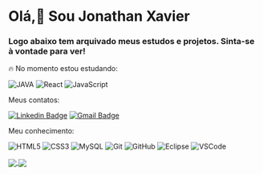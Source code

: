 # Olá,👋 Sou Jonathan Xavier

### Logo abaixo tem arquivado meus estudos e projetos. Sinta-se à vontade para ver!
:fire: No momento estou estudando:

![JAVA](https://img.shields.io/badge/-Java-fff?style=flat-square&logo=Java&logoColor=red)
![React](https://img.shields.io/badge/-React-1B9ADE?style=flat-square&logo=React)
![JavaScript](https://img.shields.io/badge/-JavaScript-black?style=flat-square&logo=javascript)

Meus contatos:

[![Linkedin Badge](https://img.shields.io/badge/-Jonathan%20Xavier-0A66C2?style=flat-square&logo=Linkedin&logoColor=white&link=https://www.linkedin.com/in/jonathan-xavier-desenvolvedor/)](https://www.linkedin.com/in/jonathan-xavier-desenvolvedor/) 
[![Gmail Badge](https://img.shields.io/badge/-jonathanxavier556@gmail.com-c14438?style=flat-square&logo=Gmail&logoColor=white&link=mailto:jonathanxavier556@gmail.com)](mailto:jonathanxavier556@gmail.com)

Meu conhecimento:

![HTML5](https://img.shields.io/badge/-HTML5-E34F26?style=flat-square&logo=html5&logoColor=white)
![CSS3](https://img.shields.io/badge/-CSS3-1572B6?style=flat-square&logo=css3)
![MySQL](https://img.shields.io/badge/-MySQL-4479A1?style=flat-square&logo=mysql&logoColor=white)
![Git](https://img.shields.io/badge/-Git-black?style=flat-square&logo=git)
![GitHub](https://img.shields.io/badge/-GitHub-181717?style=flat-square&logo=github)
![Eclipse](https://img.shields.io/badge/-Eclipse-2C2255?style=flat-square&logo=eclipse&logoColor=white)
![VSCode](https://img.shields.io/badge/-VSCode-007ACC?style=flat-square&logo=visual-studio-code&logoColor=white)



<p align="justify">
  <a href="https://github.com/anuraghazra/github-readme-stats">
    <img align="center" src="https://github-readme-stats.vercel.app/api?username=jonathan-xavier&show_icons=true&count_private=true&theme=tokyonight&hide=issues"/>
  </a>

  <a href="https://github.com/anuraghazra/github-readme-stats">
    <img align="center" src="https://github-readme-stats.vercel.app/api/top-langs/?username=jonathan-xavier&layout=compact&theme=tokyonight"/>
  </a>
</p>
<!--
**jonathan-xavier/jonathan-xavier** is a ✨ _special_ ✨ repository because its `README.md` (this file) appears on your GitHub profile.

Here are some ideas to get you started:

- 🔭 I’m currently working on ...
- 🌱 I’m currently learning ...
- 👯 I’m looking to collaborate on ...
- 🤔 I’m looking for help with ...
- 💬 Ask me about ...
- 📫 How to reach me: ...
- 😄 Pronouns: ...
- ⚡ Fun fact: ...
-->

